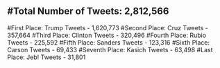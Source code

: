 #Total Number of Tweets: 2,812,566 
---
#First Place: Trump Tweets - 1,620,773
#Second Place: Cruz Tweets - 357,664
#Third Place: Clinton Tweets - 320,496
#Fourth Place: Rubio Tweets - 225,592
#Fifth Place: Sanders Tweets - 123,316
#Sixth Place: Carson Tweets - 69,433
#Seventh Place: Kasich Tweets - 63,498
#Last Place: Jeb! Tweets - 31,801
